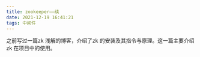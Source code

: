 ```yaml
---
title: zookeeper——续
date: 2021-12-19 16:41:21
tags: 中间件
---
```


之前写过一篇zk 浅解的博客，介绍了zk 的安装及其指令与原理。这一篇主要介绍zk 在项目中的使用。

